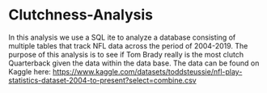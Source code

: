 # Clutchness-Analysis
In this analysis we use a SQL ite to analyze a database consisting of multiple tables that track NFL data across the period of 2004-2019. The purpose of this analysis is to see if Tom Brady really is the most clutch Quarterback given the data within the data base.
The data can be found on Kaggle here: https://www.kaggle.com/datasets/toddsteussie/nfl-play-statistics-dataset-2004-to-present?select=combine.csv
